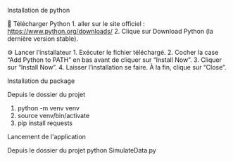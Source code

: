 Installation de python

🧰  Télécharger Python
	1. aller sur le site officiel : https://www.python.org/downloads/
	2. Clique sur Download Python (la dernière version stable).

⚙️ Lancer l’installateur
	1. Exécuter le fichier téléchargé.
	2. Cocher la case “Add Python to PATH” en bas avant de cliquer sur “Install Now”.
	3. Cliquer sur “Install Now”.
	4. Laisser l’installation se faire. À la fin, clique sur “Close”.

 Installation du package
 
 Depuis le dossier du projet
  1. python -m venv venv
  2. source venv/bin/activate
  3. pip install requests


Lancement de l'application

Depuis le dossier du projet
python SimulateData.py
